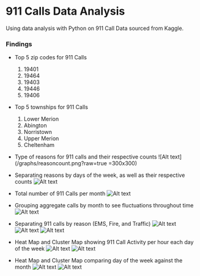 # 911 Calls Data Analysis

Using data analysis with Python on 911 Call Data sourced from Kaggle.
 ### Findings
- Top 5 zip codes for 911 Calls
    1.	19401
    2.	19464
    3.	19403
    4.	19446
    5.	19406

- Top 5 townships for 911 Calls
    1.	Lower Merion
    2.	Abington
    3.	Norristown
    4.	Upper Merion
    5.	Cheltenham

- Type of reasons for 911 calls and their respective counts
![Alt text](/graphs/reasoncount.png?raw=true =300x300)
- Separating reasons by days of the week, as well as their respective counts
![Alt text](/graphs/dayofweekcount.png?raw=true)
- Total number of 911 Calls per month
![Alt text](/graphs/callspermonth.png?raw=true)
- Grouping aggregate calls by month to see fluctuations throughout time
![Alt text](/graphs/aggcallsmonth.png?raw=true)
- Separating 911 calls by reason (EMS, Fire, and Traffic)
![Alt text](/graphs/ems.png?raw=true)
![Alt text](/graphs/fire.png?raw=true)
![Alt text](/graphs/traffic.png?raw=true)
- Heat Map and Cluster Map showing 911 Call Activity per hour each day of the week
![Alt text](/graphs/heatmap.png?raw=true)
![Alt text](/graphs/clustermap.png?raw=true)
- Heat Map and Cluster Map comparing day of the week against the month
![Alt text](/graphs/heatmap2.png?raw=true)
![Alt text](/graphs/clustermap2.png?raw=true)



